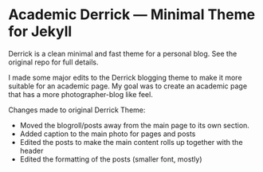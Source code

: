 # Academic Derrick — Minimal Theme for Jekyll


Derrick is a clean minimal and fast theme for a personal blog. See the original repo for full details.

I made some major edits to the Derrick blogging theme to make it more suitable for an academic page.
My goal was to create an academic page that has a more photographer-blog like feel. 

Changes made to original Derrick Theme:
* Moved the blogroll/posts away from the main page to its own section.
* Added caption to the main photo for pages and posts
* Edited the posts to make the main content rolls up together with the header
* Edited the formatting of the posts (smaller font, mostly)
